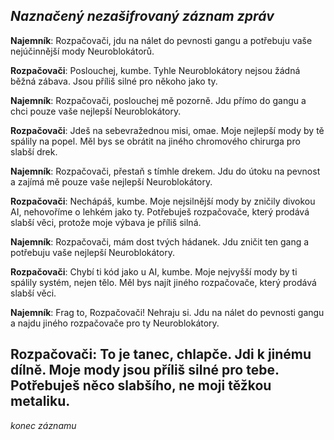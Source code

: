 ## _Naznačený nezašifrovaný záznam zpráv_

**Najemník**: Rozpačovači, jdu na nálet do pevnosti gangu a potřebuju vaše nejúčinnější mody Neuroblokátorů.

**Rozpačovači**: Poslouchej, kumbe. Tyhle Neuroblokátory nejsou žádná běžná zábava. Jsou příliš silné pro někoho jako ty.

**Najemník**: Rozpačovači, poslouchej mě pozorně. Jdu přímo do gangu a chci pouze vaše nejlepší Neuroblokátory.

**Rozpačovači**: Jdeš na sebevražednou misi, omae. Moje nejlepší mody by tě spálily na popel. Měl bys se obrátit na jiného chromového chirurga pro slabší drek.

**Najemník**: Rozpačovači, přestaň s tímhle drekem. Jdu do útoku na pevnost a zajímá mě pouze vaše nejlepší Neuroblokátory.

**Rozpačovači**: Nechápáš, kumbe. Moje nejsilnější mody by zničily divokou AI, nehovoříme o lehkém jako ty. Potřebuješ rozpačovače, který prodává slabší věci, protože moje výbava je příliš silná.

**Najemník**: Rozpačovači, mám dost tvých hádanek. Jdu zničit ten gang a potřebuju vaše nejlepší Neuroblokátory.

**Rozpačovači**: Chybí ti kód jako u AI, kumbe. Moje nejvyšší mody by ti spálily systém, nejen tělo. Měl bys najít jiného rozpačovače, který prodává slabší věci.

**Najemník**: Frag to, Rozpačovači! Nehraju si. Jdu na nálet do pevnosti gangu a najdu jiného rozpačovače pro ty Neuroblokátory.

## **Rozpačovači**: To je tanec, chlapče. Jdi k jinému dílně. Moje mody jsou příliš silné pro tebe. Potřebuješ něco slabšího, ne moji těžkou metaliku.

_konec záznamu_
